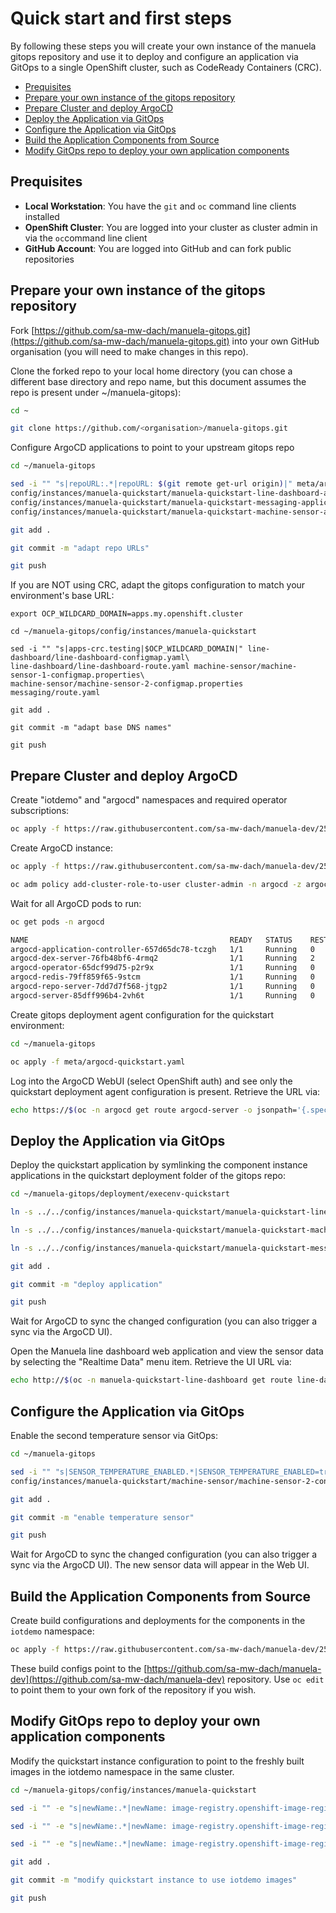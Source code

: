 # Quick start and first steps <!-- omit in toc -->

By following these steps you will create your own instance of the manuela gitops repository and use it to deploy and configure an application via GitOps to a single OpenShift cluster, such as CodeReady Containers (CRC).

- [Prequisites](#Prequisites)
- [Prepare your own instance of the gitops repository](#Prepare-your-own-instance-of-the-gitops-repository)
- [Prepare Cluster and deploy ArgoCD](#Prepare-Cluster-and-deploy-ArgoCD)
- [Deploy the Application via GitOps](#Deploy-the-Application-via-GitOps)
- [Configure the Application via GitOps](#Configure-the-Application-via-GitOps)
- [Build the Application Components from Source](#Build-the-Application-Components-from-Source)
- [Modify GitOps repo to deploy your own application components](#Modify-GitOps-repo-to-deploy-your-own-application-components)

## Prequisites

- **Local Workstation**: You have the ```git``` and ```oc``` command line clients installed
- **OpenShift Cluster**: You are logged into your cluster as cluster admin in via the ```oc```command line client
- **GitHub Account**: You are logged into GitHub and can fork public repositories

## Prepare your own instance of the gitops repository

Fork [https://github.com/sa-mw-dach/manuela-gitops.git](https://github.com/sa-mw-dach/manuela-gitops.git) into your own GitHub organisation (you will need to make changes in this repo).

Clone the forked repo to your local home directory (you can chose a different base directory and repo name, but this document assumes the repo is present under ~/manuela-gitops):
```bash
cd ~

git clone https://github.com/<organisation>/manuela-gitops.git
```

Configure ArgoCD applications to point to your upstream gitops repo
```bash
cd ~/manuela-gitops

sed -i "" "s|repoURL:.*|repoURL: $(git remote get-url origin)|" meta/argocd-quickstart.yaml \ 
config/instances/manuela-quickstart/manuela-quickstart-line-dashboard-application.yaml \ 
config/instances/manuela-quickstart/manuela-quickstart-messaging-application.yaml \ 
config/instances/manuela-quickstart/manuela-quickstart-machine-sensor-application.yaml

git add .

git commit -m "adapt repo URLs"

git push
```

If you are NOT using CRC, adapt the gitops configuration to match your environment's base URL:
```
export OCP_WILDCARD_DOMAIN=apps.my.openshift.cluster

cd ~/manuela-gitops/config/instances/manuela-quickstart

sed -i "" "s|apps-crc.testing|$OCP_WILDCARD_DOMAIN|" line-dashboard/line-dashboard-configmap.yaml\
line-dashboard/line-dashboard-route.yaml machine-sensor/machine-sensor-1-configmap.properties\ 
machine-sensor/machine-sensor-2-configmap.properties messaging/route.yaml

git add .

git commit -m "adapt base DNS names"

git push
```

## Prepare Cluster and deploy ArgoCD

Create "iotdemo" and "argocd" namespaces and required operator subscriptions: 
```bash
oc apply -f https://raw.githubusercontent.com/sa-mw-dach/manuela-dev/257_first_steps/quickstart/01_namespaces_and_operators.yaml
```

Create ArgoCD instance:
```bash
oc apply -f https://raw.githubusercontent.com/sa-mw-dach/manuela-dev/257_first_steps/quickstart/02_argocd.yaml

oc adm policy add-cluster-role-to-user cluster-admin -n argocd -z argocd-application-controller
```

Wait for all ArgoCD pods to run:
```bash
oc get pods -n argocd

NAME                                             READY   STATUS    RESTARTS   AGE
argocd-application-controller-657d65dc78-tczgh   1/1     Running   0          17m
argocd-dex-server-76fb48bf6-4rmq2                1/1     Running   2          17m
argocd-operator-65dcf99d75-p2r9x                 1/1     Running   0          21m
argocd-redis-79ff859f65-9stcm                    1/1     Running   0          17m
argocd-repo-server-7dd7d7f568-jtgp2              1/1     Running   0          17m
argocd-server-85dff996b4-2vh6t                   1/1     Running   0          17m
```

Create gitops deployment agent configuration for the quickstart environment:
```bash
cd ~/manuela-gitops

oc apply -f meta/argocd-quickstart.yaml
```

Log into the ArgoCD WebUI (select OpenShift auth) and see only the quickstart deployment agent configuration is present. Retrieve the URL via:
```bash
echo https://$(oc -n argocd get route argocd-server -o jsonpath='{.spec.host}')
```

## Deploy the Application via GitOps

Deploy the quickstart application by symlinking the component instance applications in the quickstart deployment folder of the gitops repo:
```bash
cd ~/manuela-gitops/deployment/execenv-quickstart

ln -s ../../config/instances/manuela-quickstart/manuela-quickstart-line-dashboard-application.yaml

ln -s ../../config/instances/manuela-quickstart/manuela-quickstart-machine-sensor-application.yaml

ln -s ../../config/instances/manuela-quickstart/manuela-quickstart-messaging-application.yaml

git add .

git commit -m "deploy application"

git push
```

Wait for ArgoCD to sync the changed configuration (you can also trigger a sync via the ArgoCD UI). 


Open the Manuela line dashboard web application and view the sensor data by selecting the "Realtime Data" menu item. Retrieve the UI URL via:
```bash
echo http://$(oc -n manuela-quickstart-line-dashboard get route line-dashboard -o jsonpath='{.spec.host}')/sensors
```

## Configure the Application via GitOps

Enable the second temperature sensor via GitOps:
```bash
cd ~/manuela-gitops

sed -i "" "s|SENSOR_TEMPERATURE_ENABLED.*|SENSOR_TEMPERATURE_ENABLED=true|" \
config/instances/manuela-quickstart/machine-sensor/machine-sensor-2-configmap.properties

git add .

git commit -m "enable temperature sensor"

git push
```

Wait for ArgoCD to sync the changed configuration (you can also trigger a sync via the ArgoCD UI). The new sensor data will appear in the Web UI.


## Build the Application Components from Source

Create build configurations and deployments for the components in the ```iotdemo``` namespace:
```bash
oc apply -f https://raw.githubusercontent.com/sa-mw-dach/manuela-dev/257_first_steps/quickstart/03_components.yaml
```

These build configs point to the [https://github.com/sa-mw-dach/manuela-dev](https://github.com/sa-mw-dach/manuela-dev) repository. Use ```oc edit``` to point them to your own fork of the repository if you wish.

## Modify GitOps repo to deploy your own application components

Modify the quickstart instance configuration to point to the freshly built images in the iotdemo namespace in the same cluster.

```bash
cd ~/manuela-gitops/config/instances/manuela-quickstart

sed -i "" -e "s|newName:.*|newName: image-registry.openshift-image-registry.svc:5000/iotdemo/iot-consumer|" -e "s|newTag:.*|newTag: latest|" messaging/kustomization.yaml

sed -i "" -e "s|newName:.*|newName: image-registry.openshift-image-registry.svc:5000/iotdemo/iot-frontend|" -e "s|newTag:.*|newTag: latest|" line-dashboard/kustomization.yaml

sed -i "" -e "s|newName:.*|newName: image-registry.openshift-image-registry.svc:5000/iotdemo/iot-software-sensor|" -e "s|newTag:.*|newTag: latest|" machine-sensor/kustomization.yaml

git add .

git commit -m "modify quickstart instance to use iotdemo images"

git push
```
